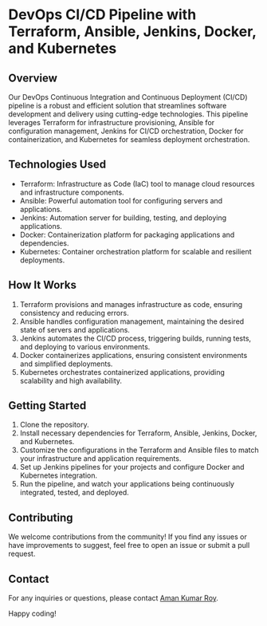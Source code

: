 # DevOps CI/CD Pipeline with Terraform, Ansible, Jenkins, Docker, and Kubernetes

## Overview
Our DevOps Continuous Integration and Continuous Deployment (CI/CD) pipeline is a robust and efficient solution that streamlines software development and delivery using cutting-edge technologies. This pipeline leverages Terraform for infrastructure provisioning, Ansible for configuration management, Jenkins for CI/CD orchestration, Docker for containerization, and Kubernetes for seamless deployment orchestration.

## Technologies Used
- Terraform: Infrastructure as Code (IaC) tool to manage cloud resources and infrastructure components.
- Ansible: Powerful automation tool for configuring servers and applications.
- Jenkins: Automation server for building, testing, and deploying applications.
- Docker: Containerization platform for packaging applications and dependencies.
- Kubernetes: Container orchestration platform for scalable and resilient deployments.

## How It Works
1. Terraform provisions and manages infrastructure as code, ensuring consistency and reducing errors.
2. Ansible handles configuration management, maintaining the desired state of servers and applications.
3. Jenkins automates the CI/CD process, triggering builds, running tests, and deploying to various environments.
4. Docker containerizes applications, ensuring consistent environments and simplified deployments.
5. Kubernetes orchestrates containerized applications, providing scalability and high availability.

## Getting Started
1. Clone the repository.
2. Install necessary dependencies for Terraform, Ansible, Jenkins, Docker, and Kubernetes.
3. Customize the configurations in the Terraform and Ansible files to match your infrastructure and application requirements.
4. Set up Jenkins pipelines for your projects and configure Docker and Kubernetes integration.
5. Run the pipeline, and watch your applications being continuously integrated, tested, and deployed.

## Contributing
We welcome contributions from the community! If you find any issues or have improvements to suggest, feel free to open an issue or submit a pull request.


## Contact
For any inquiries or questions, please contact [Aman Kumar Roy](https://www.linkedin.com/in/aman-kr-roy/).

Happy coding!
